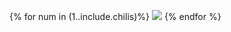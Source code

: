{% for num in (1..include.chilis)%}
  <img class="chili" src="{{ site.baseurl }}/assets/img/chili-liz-20x20.png"/>
{% endfor %}
